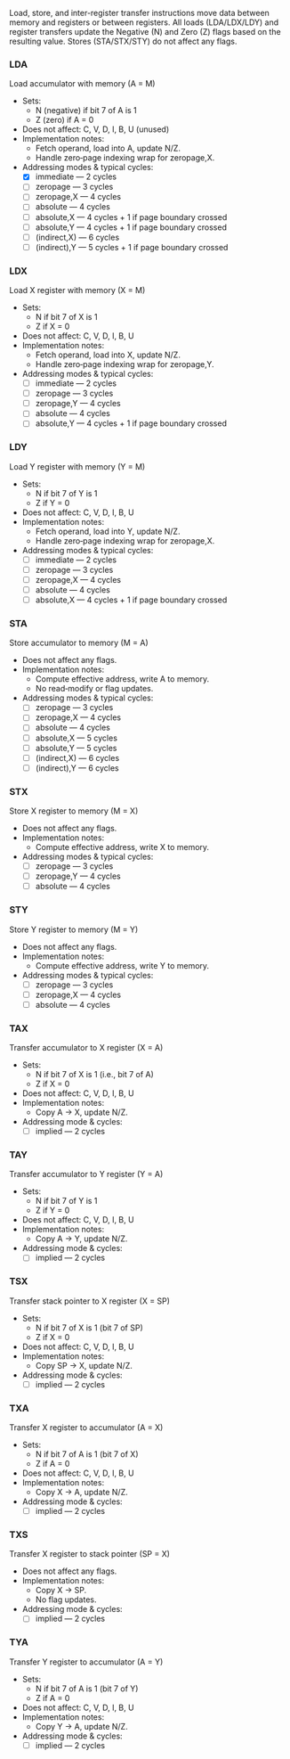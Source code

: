 Load, store, and inter-register transfer instructions move data between memory and registers or between registers. All loads (LDA/LDX/LDY) and register transfers update the Negative (N) and Zero (Z) flags based on the resulting value. Stores (STA/STX/STY) do not affect any flags.

### LDA  
Load accumulator with memory (A = M)  
- Sets:  
  - N (negative) if bit 7 of A is 1  
  - Z (zero) if A = 0  
- Does not affect: C, V, D, I, B, U (unused)  
- Implementation notes:  
  - Fetch operand, load into A, update N/Z.  
  - Handle zero‐page indexing wrap for zeropage,X.  
- Addressing modes & typical cycles:  
  - [x] immediate — 2 cycles  
  - [ ] zeropage — 3 cycles  
  - [ ] zeropage,X — 4 cycles  
  - [ ] absolute — 4 cycles  
  - [ ] absolute,X — 4 cycles + 1 if page boundary crossed  
  - [ ] absolute,Y — 4 cycles + 1 if page boundary crossed  
  - [ ] (indirect,X) — 6 cycles  
  - [ ] (indirect),Y — 5 cycles + 1 if page boundary crossed  

### LDX  
Load X register with memory (X = M)  
- Sets:  
  - N if bit 7 of X is 1  
  - Z if X = 0  
- Does not affect: C, V, D, I, B, U  
- Implementation notes:  
  - Fetch operand, load into X, update N/Z.  
  - Handle zero‐page indexing wrap for zeropage,Y.  
- Addressing modes & typical cycles:  
  - [ ] immediate — 2 cycles  
  - [ ] zeropage — 3 cycles  
  - [ ] zeropage,Y — 4 cycles  
  - [ ] absolute — 4 cycles  
  - [ ] absolute,Y — 4 cycles + 1 if page boundary crossed  

### LDY  
Load Y register with memory (Y = M)  
- Sets:  
  - N if bit 7 of Y is 1  
  - Z if Y = 0  
- Does not affect: C, V, D, I, B, U  
- Implementation notes:  
  - Fetch operand, load into Y, update N/Z.  
  - Handle zero‐page indexing wrap for zeropage,X.  
- Addressing modes & typical cycles:  
  - [ ] immediate — 2 cycles  
  - [ ] zeropage — 3 cycles  
  - [ ] zeropage,X — 4 cycles  
  - [ ] absolute — 4 cycles  
  - [ ] absolute,X — 4 cycles + 1 if page boundary crossed  

### STA  
Store accumulator to memory (M = A)  
- Does not affect any flags.  
- Implementation notes:  
  - Compute effective address, write A to memory.  
  - No read‐modify or flag updates.  
- Addressing modes & typical cycles:  
  - [ ] zeropage — 3 cycles  
  - [ ] zeropage,X — 4 cycles  
  - [ ] absolute — 4 cycles  
  - [ ] absolute,X — 5 cycles  
  - [ ] absolute,Y — 5 cycles  
  - [ ] (indirect,X) — 6 cycles  
  - [ ] (indirect),Y — 6 cycles  

### STX  
Store X register to memory (M = X)  
- Does not affect any flags.  
- Implementation notes:  
  - Compute effective address, write X to memory.  
- Addressing modes & typical cycles:  
  - [ ] zeropage — 3 cycles  
  - [ ] zeropage,Y — 4 cycles  
  - [ ] absolute — 4 cycles  

### STY  
Store Y register to memory (M = Y)  
- Does not affect any flags.  
- Implementation notes:  
  - Compute effective address, write Y to memory.  
- Addressing modes & typical cycles:  
  - [ ] zeropage — 3 cycles  
  - [ ] zeropage,X — 4 cycles  
  - [ ] absolute — 4 cycles  

### TAX  
Transfer accumulator to X register (X = A)  
- Sets:  
  - N if bit 7 of X is 1 (i.e., bit 7 of A)  
  - Z if X = 0  
- Does not affect: C, V, D, I, B, U  
- Implementation notes:  
  - Copy A → X, update N/Z.  
- Addressing mode & cycles:  
  - [ ] implied — 2 cycles  

### TAY  
Transfer accumulator to Y register (Y = A)  
- Sets:  
  - N if bit 7 of Y is 1  
  - Z if Y = 0  
- Does not affect: C, V, D, I, B, U  
- Implementation notes:  
  - Copy A → Y, update N/Z.  
- Addressing mode & cycles:  
  - [ ] implied — 2 cycles  

### TSX  
Transfer stack pointer to X register (X = SP)  
- Sets:  
  - N if bit 7 of X is 1 (bit 7 of SP)  
  - Z if X = 0  
- Does not affect: C, V, D, I, B, U  
- Implementation notes:  
  - Copy SP → X, update N/Z.  
- Addressing mode & cycles:  
  - [ ] implied — 2 cycles  

### TXA  
Transfer X register to accumulator (A = X)  
- Sets:  
  - N if bit 7 of A is 1 (bit 7 of X)  
  - Z if A = 0  
- Does not affect: C, V, D, I, B, U  
- Implementation notes:  
  - Copy X → A, update N/Z.  
- Addressing mode & cycles:  
  - [ ] implied — 2 cycles  

### TXS  
Transfer X register to stack pointer (SP = X)  
- Does not affect any flags.  
- Implementation notes:  
  - Copy X → SP.  
  - No flag updates.  
- Addressing mode & cycles:  
  - [ ] implied — 2 cycles  

### TYA  
Transfer Y register to accumulator (A = Y)  
- Sets:  
  - N if bit 7 of A is 1 (bit 7 of Y)  
  - Z if A = 0  
- Does not affect: C, V, D, I, B, U  
- Implementation notes:  
  - Copy Y → A, update N/Z.  
- Addressing mode & cycles:  
  - [ ] implied — 2 cycles  
